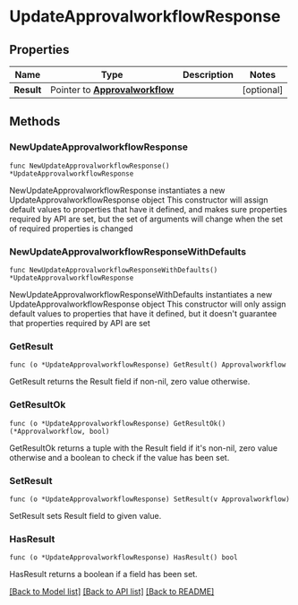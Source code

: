 # UpdateApprovalworkflowResponse

## Properties

Name | Type | Description | Notes
------------ | ------------- | ------------- | -------------
**Result** | Pointer to [**Approvalworkflow**](Approvalworkflow.md) |  | [optional] 

## Methods

### NewUpdateApprovalworkflowResponse

`func NewUpdateApprovalworkflowResponse() *UpdateApprovalworkflowResponse`

NewUpdateApprovalworkflowResponse instantiates a new UpdateApprovalworkflowResponse object
This constructor will assign default values to properties that have it defined,
and makes sure properties required by API are set, but the set of arguments
will change when the set of required properties is changed

### NewUpdateApprovalworkflowResponseWithDefaults

`func NewUpdateApprovalworkflowResponseWithDefaults() *UpdateApprovalworkflowResponse`

NewUpdateApprovalworkflowResponseWithDefaults instantiates a new UpdateApprovalworkflowResponse object
This constructor will only assign default values to properties that have it defined,
but it doesn't guarantee that properties required by API are set

### GetResult

`func (o *UpdateApprovalworkflowResponse) GetResult() Approvalworkflow`

GetResult returns the Result field if non-nil, zero value otherwise.

### GetResultOk

`func (o *UpdateApprovalworkflowResponse) GetResultOk() (*Approvalworkflow, bool)`

GetResultOk returns a tuple with the Result field if it's non-nil, zero value otherwise
and a boolean to check if the value has been set.

### SetResult

`func (o *UpdateApprovalworkflowResponse) SetResult(v Approvalworkflow)`

SetResult sets Result field to given value.

### HasResult

`func (o *UpdateApprovalworkflowResponse) HasResult() bool`

HasResult returns a boolean if a field has been set.


[[Back to Model list]](../README.md#documentation-for-models) [[Back to API list]](../README.md#documentation-for-api-endpoints) [[Back to README]](../README.md)


